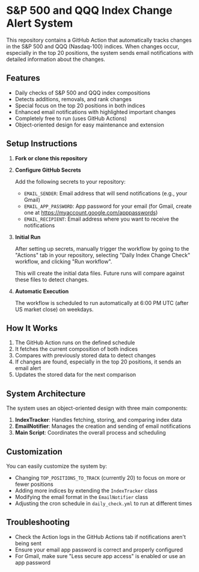 # S&P 500 and QQQ Index Change Alert System

This repository contains a GitHub Action that automatically tracks changes in the S&P 500 and QQQ (Nasdaq-100) indices. When changes occur, especially in the top 20 positions, the system sends email notifications with detailed information about the changes.

## Features

- Daily checks of S&P 500 and QQQ index compositions
- Detects additions, removals, and rank changes
- Special focus on the top 20 positions in both indices
- Enhanced email notifications with highlighted important changes
- Completely free to run (uses GitHub Actions)
- Object-oriented design for easy maintenance and extension

## Setup Instructions

1. **Fork or clone this repository**

2. **Configure GitHub Secrets**

   Add the following secrets to your repository:
   
   - `EMAIL_SENDER`: Email address that will send notifications (e.g., your Gmail)
   - `EMAIL_APP_PASSWORD`: App password for your email (for Gmail, create one at https://myaccount.google.com/apppasswords)
   - `EMAIL_RECIPIENT`: Email address where you want to receive the notifications

3. **Initial Run**

   After setting up secrets, manually trigger the workflow by going to the "Actions" tab in your repository, selecting "Daily Index Change Check" workflow, and clicking "Run workflow".

   This will create the initial data files. Future runs will compare against these files to detect changes.

4. **Automatic Execution**

   The workflow is scheduled to run automatically at 6:00 PM UTC (after US market close) on weekdays.

## How It Works

1. The GitHub Action runs on the defined schedule
2. It fetches the current composition of both indices
3. Compares with previously stored data to detect changes
4. If changes are found, especially in the top 20 positions, it sends an email alert
5. Updates the stored data for the next comparison

## System Architecture

The system uses an object-oriented design with three main components:

1. **IndexTracker**: Handles fetching, storing, and comparing index data
2. **EmailNotifier**: Manages the creation and sending of email notifications
3. **Main Script**: Coordinates the overall process and scheduling

## Customization

You can easily customize the system by:

- Changing `TOP_POSITIONS_TO_TRACK` (currently 20) to focus on more or fewer positions
- Adding more indices by extending the `IndexTracker` class
- Modifying the email format in the `EmailNotifier` class
- Adjusting the cron schedule in `daily_check.yml` to run at different times

## Troubleshooting

- Check the Action logs in the GitHub Actions tab if notifications aren't being sent
- Ensure your email app password is correct and properly configured
- For Gmail, make sure "Less secure app access" is enabled or use an app password